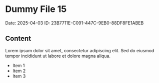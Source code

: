 # Dummy File 15

Date: 2025-04-03
ID: 23B7711E-C091-447C-9EB0-88DF8FE1ABEB

## Content

Lorem ipsum dolor sit amet, consectetur adipiscing elit.
Sed do eiusmod tempor incididunt ut labore et dolore magna aliqua.

* Item 1
* Item 2
* Item 3

